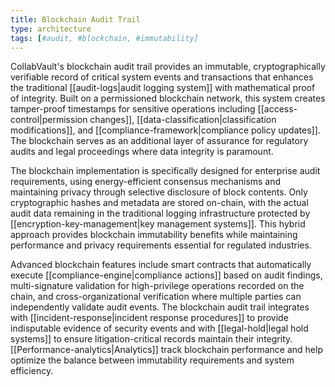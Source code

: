```yaml
---
title: Blockchain Audit Trail
type: architecture
tags: [#audit, #blockchain, #immutability]
---
```


CollabVault's blockchain audit trail provides an immutable, cryptographically verifiable record of critical system events and transactions that enhances the traditional [[audit-logs|audit logging system]] with mathematical proof of integrity. Built on a permissioned blockchain network, this system creates tamper-proof timestamps for sensitive operations including [[access-control|permission changes]], [[data-classification|classification modifications]], and [[compliance-framework|compliance policy updates]]. The blockchain serves as an additional layer of assurance for regulatory audits and legal proceedings where data integrity is paramount.

The blockchain implementation is specifically designed for enterprise audit requirements, using energy-efficient consensus mechanisms and maintaining privacy through selective disclosure of block contents. Only cryptographic hashes and metadata are stored on-chain, with the actual audit data remaining in the traditional logging infrastructure protected by [[encryption-key-management|key management systems]]. This hybrid approach provides blockchain immutability benefits while maintaining performance and privacy requirements essential for regulated industries.

Advanced blockchain features include smart contracts that automatically execute [[compliance-engine|compliance actions]] based on audit findings, multi-signature validation for high-privilege operations recorded on the chain, and cross-organizational verification where multiple parties can independently validate audit events. The blockchain audit trail integrates with [[incident-response|incident response procedures]] to provide indisputable evidence of security events and with [[legal-hold|legal hold systems]] to ensure litigation-critical records maintain their integrity. [[Performance-analytics|Analytics]] track blockchain performance and help optimize the balance between immutability requirements and system efficiency.
